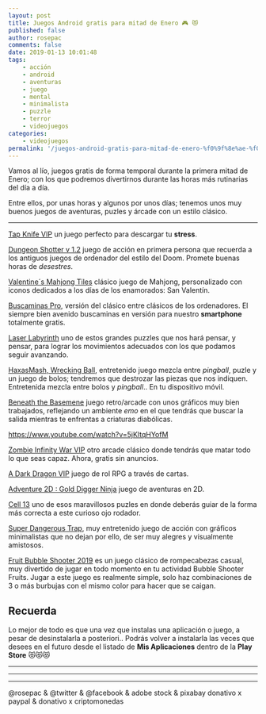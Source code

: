 ```yaml
---
layout: post
title: Juegos Android gratis para mitad de Enero 🎮 😻
published: false
author: rosepac
comments: false
date: 2019-01-13 10:01:48
tags:
    - acción
    - android
    - aventuras
    - juego
    - mental
    - minimalista
    - puzzle
    - terror
    - videojuegos
categories:
    - videojuegos
permalink: '/juegos-android-gratis-para-mitad-de-enero-%f0%9f%8e%ae-%f0%9f%98%bb'
---
```

Vamos al lío, juegos gratis de forma temporal durante la primera mitad de Enero; con los que podremos divertirnos durante las horas más rutinarias del día a día.

Entre ellos, por unas horas y algunos por unos días; tenemos unos muy buenos juegos de aventuras, puzles y árcade con un estilo clásico.

* * *

[Tap Knife VIP][1] un juego perfecto para descargar tu **stress**.



[Dungeon Shotter v 1.2][2] juego de acción en primera persona que recuerda a los antiguos juegos de ordenador del estilo del Doom. Promete buenas horas de _desestres_.



[Valentine´s Mahjong Tiles][3] clásico juego de Mahjong, personalizado con iconos dedicados a los días de los enamorados: San Valentín.



[Buscaminas Pro][4], versión del clásico entre clásicos de los ordenadores. El siempre bien avenido buscaminas en versión para nuestro **smartphone** totalmente gratis.



[Laser Labyrinth][5] uno de estos grandes puzzles que nos hará pensar, y pensar, para lograr los movimientos adecuados con los que podamos seguir avanzando.



[HaxasMash, Wrecking Ball][6], entretenido juego mezcla entre _pingball_, puzle y un juego de bolos; tendremos que destrozar las piezas que nos indiquen. Entretenida mezcla entre bolos y _pingball_.. En tu dispositivo móvil.



[Beneath the Basemene][7] juego retro/arcade con unos gráficos muy bien trabajados, reflejando un ambiente _emo_ en el que tendrás que buscar la salida mientras te enfrentas a criaturas diabólicas.

https://www.youtube.com/watch?v=5jKltqHYofM

[Zombie Infinity War VIP][8] otro arcade clásico donde tendrás que matar todo lo que seas capaz. Ahora, gratis sin anuncios.



[A Dark Dragon VIP][9] juego de rol RPG a través de cartas.



[Adventure 2D : Gold Digger Ninja][10] juego de aventuras en 2D.

[Cell 13][11] uno de esos maravillosos puzles en donde deberás guiar de la forma más correcta a este curioso ojo rodador.



[Super Dangerous Trap][12], muy entretenido juego de acción con gráficos minimalistas que no dejan por ello, de ser muy alegres y visualmente amistosos.



[Fruit Bubble Shooter 2019][13] es un juego clásico de rompecabezas casual, muy divertido de jugar en todo momento en tu actividad Bubble Shooter Fruits. Jugar a este juego es realmente simple, solo haz combinaciones de 3 o más burbujas con el mismo color para hacer que se caigan.

## Recuerda

Lo mejor de todo es que una vez que instalas una aplicación o juego, a pesar de desinstalarla a posteriori.. Podrás volver a instalarla las veces que desees en el futuro desde el listado de **Mis Aplicaciones** dentro de la **Play Store** &#x1f63b;&#x1f63b;&#x1f63b;

* * *


   


* * *


   


* * *


  



  



  @rosepac & @twitter & @facebook & adobe stock & pixabay donativo x paypal & donativo x criptomonedas


 [1]: https://play.google.com/store/apps/details?id=m.retrobox.blockvip
 [2]: https://play.google.com/store/apps/details?id=com.imcrazy.ds2
 [3]: https://play.google.com/store/apps/details?id=air.com.permadi.valentineMahjong
 [4]: https://play.google.com/store/apps/details?id=mindware.minegamespro
 [5]: https://play.google.com/store/apps/details?id=net.bohush.laser.labyrinth.game
 [6]: https://play.google.com/store/apps/details?id=com.errorsevendev.games.hexasmashPro
 [7]: https://play.google.com/store/apps/details?id=com.btb.platformer
 [8]: https://play.google.com/store/apps/details?id=com.wdsoft.zombiemsVIP
 [9]: https://play.google.com/store/apps/details?id=com.sponge.adarkdragon
 [10]: https://play.google.com/store/apps/details?id=com.Brazos.Ninjas
 [11]: https://play.google.com/store/apps/details?id=com.errorsevendev.games.cell13Pro
 [12]: https://play.google.com/store/apps/details?id=com.gorpaki.superdangeroustrap
 [13]: https://play.google.com/store/apps/details?id=com.brightmoon.fruitbubbleshooter2019